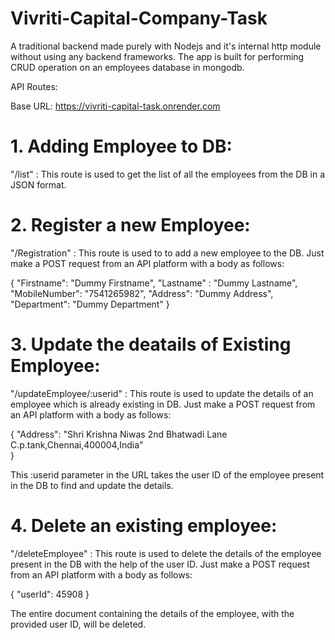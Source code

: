 # Vivriti-Capital-Company-Task
A traditional backend made purely with Nodejs and it's internal http module without using any backend frameworks. The app is built for performing CRUD operation on an employees database in mongodb.

API Routes:

Base URL: https://vivriti-capital-task.onrender.com

# 1. Adding Employee to DB: 

"/list" : This route is used to get the list of all the employees from the DB in a JSON format.

# 2. Register a new Employee:

"/Registration" : This route is used to to add a new employee to the DB. Just make a POST request from an API platform with a body as follows:

{
    "Firstname": "Dummy Firstname",
    "Lastname" : "Dummy Lastname",
    "MobileNumber": "7541265982",
    "Address": "Dummy Address",
    "Department": "Dummy Department"
}

# 3. Update the deatails of Existing Employee:

"/updateEmployee/:userid" : This route is used to update the details of an employee which is already existing in DB. Just make a POST request from an API platform with a body as follows:

{
    "Address": "Shri Krishna Niwas 2nd Bhatwadi Lane C.p.tank,Chennai,400004,India"   
}

This :userid parameter in the URL takes the user ID of the employee present in the DB to find and update the details.

# 4. Delete an existing employee:

"/deleteEmployee" : This route is used to delete the details of the employee present in the DB with the help of the user ID. Just make a POST request from an API platform with a body as follows:

{
    "userId": 45908
}

The entire document containing the details of the employee, with the provided user ID, will be deleted.

